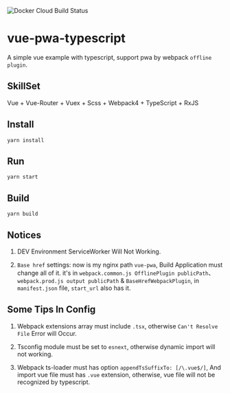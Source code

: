 ![Docker Cloud Build Status](https://img.shields.io/docker/cloud/build/colorcat/vue-pwa.svg)

# vue-pwa-typescript
A simple vue example with typescript, support pwa by webpack `offline plugin`.

## SkillSet
Vue + Vue-Router + Vuex + Scss + Webpack4 + TypeScript + RxJS

## Install
<pre><code>yarn install</code></pre>

## Run
<pre><code>yarn start</code></pre>

## Build
<pre><code>yarn build</code></pre>

## Notices
1. DEV Environment ServiceWorker Will Not Working.

2. `Base href` settings: now is my nginx path `vue-pwa`, Build Application must change all of it. it's in `webpack.common.js OfflinePlugin publicPath`、 `webpack.prod.js output publicPath` & `BaseHrefWebpackPlugin`, in `manifest.json` file, `start_url` also has it.

## Some Tips In Config
1. Webpack extensions array must include `.tsx`, otherwise `Can't Resolve File` Error will Occur.

2. Tsconfig module must be set to `esnext`, otherwise dynamic import will not working.

3. Webpack ts-loader must has option `appendTsSuffixTo: [/\.vue$/]`, And import vue file must has `.vue` extension, otherwise, vue file will not be recognized by typescript.
